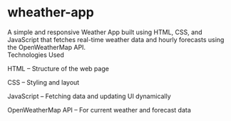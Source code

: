 # wheather-app
A simple and responsive Weather App built using HTML, CSS, and JavaScript that fetches real-time weather data and hourly forecasts using the OpenWeatherMap API.  
Technologies Used

HTML – Structure of the web page

CSS – Styling and layout

JavaScript – Fetching data and updating UI dynamically

OpenWeatherMap API – For current weather and forecast data
